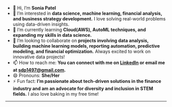 
- 👋 Hi, I’m **Sonia Patel**
- 👀 I’m interested in **data science, machine learning, financial analysis, and business strategy development.** I love solving real-world problems using data-driven insights.
- 🌱 I’m currently learning **Cloud(AWS), AutoML techniques, and expanding my skills in data science.**
- 💞️ I’m looking to collaborate on **projects involving data analysis, building machine learning models, reporting automation, predictive modeling, and financial optimization.** Always excited to work on innovative data projects!
- 📫 How to reach me: **You can connect with me on [LinkedIn](https://www.linkedin.com/in/soniapatel1497/) or email me at sdp1497@gmail.com.**
- 😄 Pronouns: **She/Her**
- ⚡ Fun fact: **I’m passionate about tech-driven solutions in the finance industry and am an advocate for diversity and inclusion in STEM fields.** I also love baking in my free time!

<!---
sdp1497-cpu/sdp1497-cpu is a ✨ special ✨ repository because its `README.md` (this file) appears on your GitHub profile.
You can click the Preview link to take a look at your changes.
--->

---



<!---
sdp1497-cpu/sdp1497-cpu is a ✨ special ✨ repository because its `README.md` (this file) appears on your GitHub profile.
You can click the Preview link to take a look at your changes.
--->
